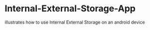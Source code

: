 # Internal-External-Storage-App
illustrates how to use Internal External Storage on an android device
